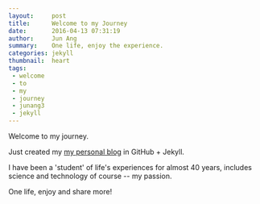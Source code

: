 ```yaml
---
layout:     post
title:      Welcome to my Journey
date:       2016-04-13 07:31:19
author:     Jun Ang
summary:    One life, enjoy the experience.
categories: jekyll
thumbnail:  heart
tags:
 - welcome
 - to
 - my
 - journey
 - junang3
 - jekyll
---
```


Welcome to my journey.

Just created my [my personal blog][1] in GitHub + Jekyll.

I have been a 'student' of life's experiences for almost 40 years, includes science and technology of course -- my passion.

One life, enjoy and share more!

[1]: http://junang3.github.io/
